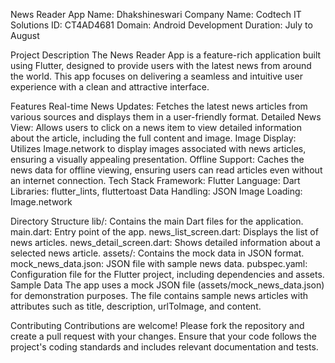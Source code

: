 News Reader App
Name: Dhakshineswari
Company Name: Codtech IT Solutions
ID: CT4AD4681
Domain: Android Development
Duration: July to August

Project Description
The News Reader App is a feature-rich application built using Flutter, designed to provide users with the latest news from around the world. This app focuses on delivering a seamless and intuitive user experience with a clean and attractive interface.

Features
Real-time News Updates: Fetches the latest news articles from various sources and displays them in a user-friendly format.
Detailed News View: Allows users to click on a news item to view detailed information about the article, including the full content and image.
Image Display: Utilizes Image.network to display images associated with news articles, ensuring a visually appealing presentation.
Offline Support: Caches the news data for offline viewing, ensuring users can read articles even without an internet connection.
Tech Stack
Framework: Flutter
Language: Dart
Libraries: flutter_lints, fluttertoast
Data Handling: JSON
Image Loading: Image.network

Directory Structure
lib/: Contains the main Dart files for the application.
main.dart: Entry point of the app.
news_list_screen.dart: Displays the list of news articles.
news_detail_screen.dart: Shows detailed information about a selected news article.
assets/: Contains the mock data in JSON format.
mock_news_data.json: JSON file with sample news data.
pubspec.yaml: Configuration file for the Flutter project, including dependencies and assets.
Sample Data
The app uses a mock JSON file (assets/mock_news_data.json) for demonstration purposes. The file contains sample news articles with attributes such as title, description, urlToImage, and content.

Contributing
Contributions are welcome! Please fork the repository and create a pull request with your changes. Ensure that your code follows the project's coding standards and includes relevant documentation and tests.




